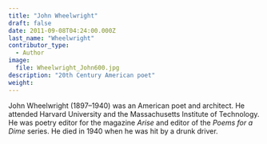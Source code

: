 ```yaml
---
title: "John Wheelwright"
draft: false
date: 2011-09-08T04:24:00.000Z
last_name: "Wheelwright"
contributor_type:
  - Author
image:
  file: Wheelwright_John600.jpg
description: "20th Century American poet"
weight:
---
```


John Wheelwright (1897–1940) was an American poet and architect. He attended Harvard University and the Massachusetts Institute of Technology. He was poetry editor for the magazine _Arise_ and editor of the _Poems for a Dime_ series. He died in 1940 when he was hit by a drunk driver.

